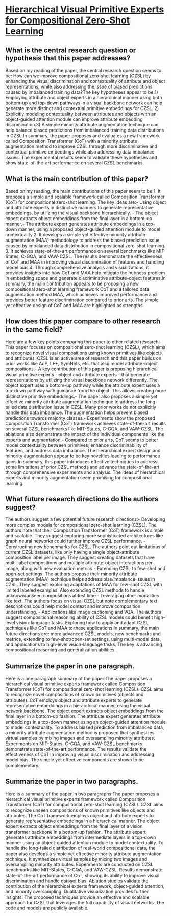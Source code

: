 # [Hierarchical Visual Primitive Experts for Compositional Zero-Shot   Learning](https://arxiv.org/abs/2308.04016)

## What is the central research question or hypothesis that this paper addresses?

Based on my reading of the paper, the central research question seems to be: How can we improve compositional zero-shot learning (CZSL) by enhancing the visual discrimination and contextuality of attribute and object representations, while also addressing the issue of biased predictions caused by imbalanced training data?The key hypotheses appear to be:1) Employing attribute and object experts in a hierarchical manner using both bottom-up and top-down pathways in a visual backbone network can help generate more distinct and contextual primitive embeddings for CZSL. 2) Explicitly modeling contextuality between attributes and objects with an object-guided attention module can improve attribute embedding discrimination.3) A simple minority attribute augmentation technique can help balance biased predictions from imbalanced training data distributions in CZSL.In summary, the paper proposes and evaluates a new framework called Composition Transformer (CoT) with a minority attribute augmentation method to improve CZSL through more discriminative and contextual primitive embeddings while also addressing data imbalance issues. The experimental results seem to validate these hypotheses and show state-of-the-art performance on several CZSL benchmarks.


## What is the main contribution of this paper?

Based on my reading, the main contributions of this paper seem to be:1. It proposes a simple and scalable framework called Composition Transformer (CoT) for compositional zero-shot learning. The key ideas are:- Using object and attribute experts in distinctive manners to generate representative embeddings, by utilizing the visual backbone hierarchically. - The object expert extracts object embeddings from the final layer in a bottom-up manner.- The attribute expert generates attribute embeddings in a top-down manner, using a proposed object-guided attention module to model contextuality.2. It develops a simple yet effective minority attribute augmentation (MAA) methodology to address the biased prediction issue caused by imbalanced data distribution in compositional zero-shot learning. 3. It achieves state-of-the-art performance on several benchmarks like MIT-States, C-GQA, and VAW-CZSL. The results demonstrate the effectiveness of CoT and MAA in improving visual discrimination of features and handling model bias.4. Through comprehensive analysis and visualizations, it provides insights into how CoT and MAA help mitigate the hubness problem in embedding space and generate discriminative attribute-object features.In summary, the main contribution appears to be proposing a new compositional zero-shot learning framework CoT and a tailored data augmentation method MAA, which achieves improved performance and provides better feature discrimination compared to prior arts. The simple yet effective design of CoT and MAA are highlighted as strengths.


## How does this paper compare to other research in the same field?

Here are a few key points comparing this paper to other related research:- This paper focuses on compositional zero-shot learning (CZSL), which aims to recognize novel visual compositions using known primitives like objects and attributes. CZSL is an active area of research and this paper builds on prior works like AoP, LE+, SymNets, etc. that also model attribute-object compositions.- A key contribution of this paper is proposing hierarchical visual primitive experts - object and attribute experts - that generate representations by utilizing the visual backbone network differently. The object expert uses a bottom-up pathway while the attribute expert uses a top-down pathway with guidance from the object. This allows creating more distinctive primitive embeddings.- The paper also proposes a simple yet effective minority attribute augmentation technique to address the long-tailed data distribution issue in CZSL. Many prior works do not explicitly handle this data imbalance. The augmentation helps prevent biased predictions towards majority classes.- Experiments show the proposed Composition Transformer (CoT) framework achieves state-of-the-art results on several CZSL benchmarks like MIT-States, C-GQA, and VAW-CZSL. The ablations also demonstrate the impact of the individual components like the experts and augmentation.- Compared to prior arts, CoT seems to better model contextuality between primitives, enhance discriminability of features, and address data imbalance. The hierarchical expert design and minority augmentation appear to be key novelties leading to performance gains.In summary, this paper introduces effective techniques to address some limitations of prior CZSL methods and advance the state-of-the-art through comprehensive experiments and analysis. The ideas of hierarchical experts and minority augmentation seem promising for compositional learning.


## What future research directions do the authors suggest?

The authors suggest a few potential future research directions:- Developing more complex models for compositional zero-shot learning (CZSL). The authors note that their Composition Transformer (CoT) framework is simple and scalable. They suggest exploring more sophisticated architectures like graph neural networks could further improve CZSL performance. - Constructing new benchmarks for CZSL. The authors point out limitations of current CZSL datasets, like only having a single object-attribute composition label per image. They suggest creating datasets that have multi-label compositions and multiple attribute-object interactions per image, along with new evaluation metrics.- Extending CZSL to few-shot and open-set settings. The authors propose their minority attribute augmentation (MAA) technique helps address bias/imbalance issues in CZSL. They suggest exploring adaptations of MAA for few-shot CZSL with limited labeled examples. Also extending CZSL methods to handle unknown/unseen compositions at test time.- Leveraging other modalities like text. The authors focus on visual CZSL but note complementary text descriptions could help model context and improve composition understanding. - Applications like image captioning and VQA. The authors suggest compositional reasoning ability of CZSL models could benefit high-level vision-language tasks. Exploring how to apply and adapt CZSL techniques like CoT and MAA to these applications.In summary, the main future directions are: more advanced CZSL models, new benchmarks and metrics, extending to few-shot/open-set settings, using multi-modal data, and applications to high-level vision-language tasks. The key is advancing compositional reasoning and generalization abilities.


## Summarize the paper in one paragraph.

Here is a one paragraph summary of the paper:The paper proposes a hierarchical visual primitive experts framework called Composition Transformer (CoT) for compositional zero-shot learning (CZSL). CZSL aims to recognize novel compositions of known primitives (objects and attributes). CoT employs object and attribute experts to generate representative embeddings in a hierarchical manner, using the visual network backbone. The object expert extracts object embeddings from the final layer in a bottom-up fashion. The attribute expert generates attribute embeddings in a top-down manner using an object-guided attention module to model contextuality. To address biased prediction from imbalanced data, a minority attribute augmentation method is proposed that synthesizes virtual samples by mixing images and oversampling minority attributes. Experiments on MIT-States, C-GQA, and VAW-CZSL benchmarks demonstrate state-of-the-art performance. The results validate the effectiveness of CoT in improving visual discrimination and addressing model bias. The simple yet effective components are shown to be complementary.


## Summarize the paper in two paragraphs.

Here is a summary of the paper in two paragraphs:The paper proposes a hierarchical visual primitive experts framework called Composition Transformer (CoT) for compositional zero-shot learning (CZSL). CZSL aims to recognize unseen compositions of known primitives like objects and attributes. The CoT framework employs object and attribute experts to generate representative embeddings in a hierarchical manner. The object expert extracts object embeddings from the final layer of a vision transformer backbone in a bottom-up fashion. The attribute expert generates attribute embeddings from intermediate layers in a top-down manner using an object-guided attention module to model contextuality. To handle the long-tailed distribution of real-world compositional data, the paper also develops a simple yet effective minority attribute augmentation technique. It synthesizes virtual samples by mixing two images and oversampling minority attributes. Experiments are conducted on CZSL benchmarks like MIT-States, C-GQA, and VAW-CZSL. Results demonstrate state-of-the-art performance of CoT, showing its ability to improve visual discrimination and handle dataset bias. Ablation studies validate the contribution of the hierarchical experts framework, object-guided attention, and minority oversampling. Qualitative visualization provides further insights. The proposed techniques provide an effective and scalable approach for CZSL that leverages the full capability of visual networks. The code and models are publicly available.
